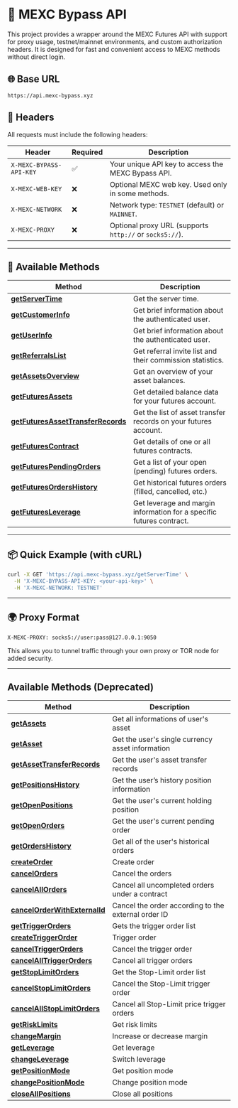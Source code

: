 # 🚀 MEXC Bypass API

This project provides a wrapper around the MEXC Futures API with support for proxy usage, testnet/mainnet environments, and custom authorization headers. It is designed for fast and convenient access to MEXC methods without direct login.

## 🌐 Base URL

```
https://api.mexc-bypass.xyz
```

## 📌 Headers

All requests must include the following headers:

| Header                  | Required | Description                                                                 |
|-------------------------|----------|-----------------------------------------------------------------------------|
| `X-MEXC-BYPASS-API-KEY` | ✅       | Your unique API key to access the MEXC Bypass API.                          |
| `X-MEXC-WEB-KEY`        | ❌       | Optional MEXC web key. Used only in some methods.                           |
| `X-MEXC-NETWORK`        | ❌       | Network type: `TESTNET` (default) or `MAINNET`.                             |
| `X-MEXC-PROXY`          | ❌       | Optional proxy URL (supports `http://` or `socks5://`).                     |

---

## 📁 Available Methods

| Method | Description |
|--------|-------------|
| [**getServerTime**](/docs/methods/getServerTime.md) | Get the server time. |
| [**getCustomerInfo**](/docs/methods/getCustomerInfo.md) | Get brief information about the authenticated user. |
| [**getUserInfo**](/docs/methods/getUserInfo.md) | Get brief information about the authenticated user. |
| [**getReferralsList**](/docs/methods/getReferralsList.md) | Get referral invite list and their commission statistics. |
| [**getAssetsOverview**](/docs/methods/getAssetsOverview.md) | Get an overview of your asset balances. |
| [**getFuturesAssets**](/docs/methods/getFuturesAssets.md) | Get detailed balance data for your futures account. |
| [**getFuturesAssetTransferRecords**](/docs/methods/getFuturesAssetTransferRecords.md) | Get the list of asset transfer records on your futures account. |
| [**getFuturesContract**](/docs/methods/getFuturesContract.md) | Get details of one or all futures contracts. |
| [**getFuturesPendingOrders**](/docs/methods/getFuturesPendingOrders.md) | Get a list of your open (pending) futures orders. |
| [**getFuturesOrdersHistory**](/docs/methods/getFuturesOrdersHistory.md) | Get historical futures orders (filled, cancelled, etc.) |
| [**getFuturesLeverage**](/docs/methods/getFuturesLeverage.md) | Get leverage and margin information for a specific futures contract. |

---

## 📦 Quick Example (with cURL)

```bash
curl -X GET 'https://api.mexc-bypass.xyz/getServerTime' \
  -H 'X-MEXC-BYPASS-API-KEY: <your-api-key>' \
  -H 'X-MEXC-NETWORK: TESTNET'
```

---

## 🌍 Proxy Format

```
X-MEXC-PROXY: socks5://user:pass@127.0.0.1:9050
```

This allows you to tunnel traffic through your own proxy or TOR node for added security.


---



## Available Methods (Deprecated)

| Method | Description |
|--------|-------------|
| [**getAssets**](/docs/methods_deprecated/getAssets.md) | Get all informations of user's asset |
| [**getAsset**](/docs/methods_deprecated/getAsset.md) | Get the user's single currency asset information |
| [**getAssetTransferRecords**](/docs/methods_deprecated/getAssetTransferRecords.md) | Get the user's asset transfer records |
| [**getPositionsHistory**](/docs/methods_deprecated/getPositionsHistory.md) | Get the user’s history position information |
| [**getOpenPositions**](/docs/methods_deprecated/getOpenPositions.md) | Get the user's current holding position |
| [**getOpenOrders**](/docs/methods_deprecated/getOpenOrders.md) | Get the user's current pending order |
| [**getOrdersHistory**](/docs/methods_deprecated/getOrdersHistory.md) | Get all of the user's historical orders |
| [**createOrder**](/docs/methods_deprecated/createOrder.md) | Create order |
| [**cancelOrders**](/docs/methods_deprecated/cancelOrders.md) | Cancel the orders |
| [**cancelAllOrders**](/docs/methods_deprecated/cancelAllOrders.md) | Cancel all uncompleted orders under a contract |
| [**cancelOrderWithExternalId**](/docs/methods_deprecated/cancelOrderWithExternalId.md) | Cancel the order according to the external order ID |
| [**getTriggerOrders**](/docs/methods_deprecated/getTriggerOrders.md) | Gets the trigger order list |
| [**createTriggerOrder**](/docs/methods_deprecated/createTriggerOrder.md) | Trigger order |
| [**cancelTriggerOrders**](/docs/methods_deprecated/cancelTriggerOrders.md) | Cancel the trigger order |
| [**cancelAllTriggerOrders**](/docs/methods_deprecated/cancelAllTriggerOrders.md) | Cancel all trigger orders |
| [**getStopLimitOrders**](/docs/methods_deprecated/getStopLimitOrders.md) | Get the Stop-Limit order list |
| [**cancelStopLimitOrders**](/docs/methods_deprecated/cancelStopLimitOrders.md) | Cancel the Stop-Limit trigger order |
| [**cancelAllStopLimitOrders**](/docs/methods_deprecated/cancelAllStopLimitOrders.md) | Cancel all Stop-Limit price trigger orders |
| [**getRiskLimits**](/docs/methods_deprecated/getRiskLimits.md) | Get risk limits |
| [**changeMargin**](/docs/methods_deprecated/changeMargin.md) | Increase or decrease margin |
| [**getLeverage**](/docs/methods_deprecated/getLeverage.md) | Get leverage |
| [**changeLeverage**](/docs/methods_deprecated/changeLeverage.md) | Switch leverage |
| [**getPositionMode**](/docs/methods_deprecated/getPositionMode.md) | Get position mode |
| [**changePositionMode**](/docs/methods_deprecated/changePositionMode.md) | Change position mode |
| [**closeAllPositions**](/docs/methods_deprecated/closeAllPositions.md) | Close all positions |